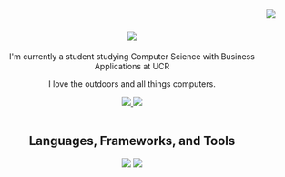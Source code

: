 <img align="right" src="https://visitor-badge.laobi.icu/badge?page_id=MightyMango1.MightyMango1" />

<!--Outer h1 tag required to align img to center-->
<h1 align="center">
    <img src="https://readme-typing-svg.herokuapp.com/?font=Fira&pause=100size=35&center=true&vCenter=true&width=500&height=70&duration=4000&lines=Welcome+to+My+Profile!;"/>
</h1>

<div align="center">
 
 I'm currently a student studying Computer Science with Business Applications at UCR

 I love the outdoors and all things computers.

 </div>

<!--Social buttons rendered through API calls-->
<div align="center"> 
  <a href="mailto:nolan.kosmal@gmail.com">
    <img src="https://img.shields.io/badge/Gmail-333333?style=for-the-badge&logo=gmail&logoColor=red"/>
  </a>
  <a href="https://www.linkedin.com/in/nolan-kosmal-0732b030b/">
    <img src="https://img.shields.io/badge/LinkedIn-0077B5?style=for-the-badge&logo=linkedin&logoColor=white" target="blank"/>
  </a>
</div>

<br/>

<h2 align="center"> Languages, Frameworks, and Tools </h2>

<div align="center">
    <img src="https://skillicons.dev/icons?i=react,html,css,vscode,github,git" />
    <img src="https://skillicons.dev/icons?i=nodejs,javascript,express,c++" /><br>
</div>
